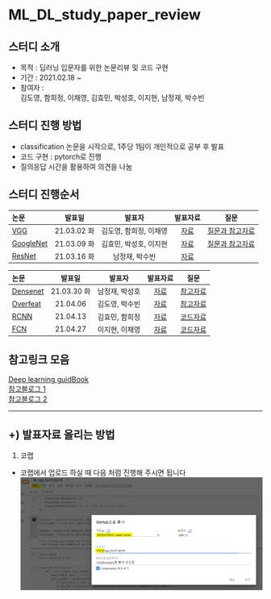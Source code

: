# ML_DL_study_paper_review
## 스터디 소개
- 목적 : 딥러닝 입문자를 위한 논문리뷰 및 코드 구현
- 기간 : 2021.02.18 ~
- 참여자 : <br>
 김도영, 함희정, 이채영, 김효민, 박성호, 이지현, 남정재, 박수빈

## 스터디 진행 방법
- classification 논문을 시작으로, 1주당 1팀이 개인적으로 공부 후 발표
- 코드 구현 : pytorch로 진행 
- 질의응답 시간을 활용하여 의견을 나눔


## 스터디 진행순서
| 논문 | 발표일 | 발표자 | 발표자료 | 질문 |
|:----------------------------|:----------------------------:|:--------------------:|:-------------------:|:-----------------:|
| [VGG](https://arxiv.org/pdf/1409.1556.pdf) |21.03.02 화|김도영, 함희정, 이채영|[자료](https://github.com/MDSKR/MLDL_paper-review/blob/main/VGG/VGG.pdf)|[질문과 참고자료](https://github.com/MDSKR/MLDL_paper-review/blob/main/VGG)|
| [GoogleNet](https://static.googleusercontent.com/media/research.google.com/ko//pubs/archive/43022.pdf) |21.03.09 화|김효민, 박성호, 이지현|[자료](https://github.com/MDSKR/MLDL_paper-review/blob/main/GoogLeNet/GoogLeNet.pdf)|[질문과 참고자료](https://github.com/MDSKR/MLDL_paper-review/tree/main/GoogLeNet)|
| [ResNet](https://arxiv.org/pdf/1512.03385.pdf) |21.03.16 화|남정재, 박수빈|[자료](https://github.com/MDSKR/MLDL_paper-review/tree/main/ResNet)|

| 논문 | 발표일 | 발표자 | 발표자료 | 질문 |
|:----------------------------|:----------------------------:|:--------------------:|:-------------------:|:-----------------:|
| [Densenet](https://arxiv.org/pdf/1608.06993.pdf) |21.03.30 화|남정재, 박성호|[자료](https://github.com/MDSKR/MLDL_paper-review/tree/main/DenseNet/DenseNet.pdf)|[참고자료](https://github.com/MDSKR/MLDL_paper-review/blob/main/DenseNet/README.md)|
| [Overfeat](https://arxiv.org/pdf/1312.6229.pdf) |21.04.06|김도영, 박수빈|[자료](https://github.com/MDSKR/MLDL_paper-review/tree/main/overfeat/2조_overfeat_v2.pdf)|[참고자료](https://github.com/MDSKR/MLDL_paper-review/blob/main/overfeat/readme.md)|
| [RCNN](https://arxiv.org/pdf/1311.2524.pdf)|21.04.13|김효민, 함희정|[자료](https://github.com/MDSKR/MLDL_paper-review/blob/main/RCNN/RCNN_pdf.pdf)|[코드자료](https://github.com/MDSKR/MLDL_paper-review/blob/main/RCNN/RCNN_pascalVOC_car.ipynb)|
| [FCN](https://www.cv-foundation.org/openaccess/content_cvpr_2015/papers/Long_Fully_Convolutional_Networks_2015_CVPR_paper.pdf)|21.04.27|이지현, 이채영|[자료](https://github.com/MDSKR/MLDL_paper-review/blob/main/FCN/Fully%20Convolutional%20Network.pdf)|[코드자료](https://github.com/MDSKR/MLDL_paper-review/blob/main/FCN/FCN_video.ipynb)|



## 참고링크 모음
[Deep learning guidBook](https://hoya012.github.io/blog/deeplearning-classification-guidebook-1/)<br>
[참고블로그 1](https://bskyvision.com/504)<br>
[참고블로그 2](https://blog.naver.com/laonple/220738560542)


<hr>

## +) 발표자료 올리는 방법 
1. 코랩 
- 코랩에서 업로드 하실 때 다음 처럼 진행해 주시면 됩니다
![Colab에서 다음과 같이 경로를 지정해서 올려주세요](https://github.com/MDSKR/MLDL_paper-review/blob/main/VGG/img/img.png)

